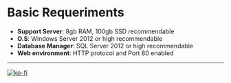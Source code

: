 # Basic Requeriments

- **Support Server**: 8gb RAM, 100gb SSD recommendable
- **O.S**: Windows Server 2012 or high recommendable
- **Database Manager**: SQL Server 2012 or high recommendable
- **Web environment**: HTTP protocol and Port 80 enabled

---

[![ko-fi](https://www.ko-fi.com/img/githubbutton_sm.svg)](https://ko-fi.com/T6T41JKMI)
